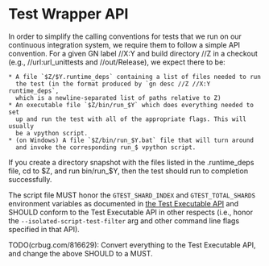 # Test Wrapper API

In order to simplify the calling conventions for tests that we run on our
continuous integration system, we require them to follow a simple API
convention. For a given GN label //X:Y and build directory //Z in a checkout
(e.g., //url:url_unittests and //out/Release), we expect there to be:

    * A file `$Z/$Y.runtime_deps` containing a list of files needed to run
      the test (in the format produced by `gn desc //Z //X:Y runtime_deps`,
      which is a newline-separated list of paths relative to Z)
    * An executable file `$Z/bin/run_$Y` which does everything needed to set
      up and run the test with all of the appropriate flags. This will usually
      be a vpython script.
    * (on Windows) A file `$Z/bin/run_$Y.bat` file that will turn around
      and invoke the corresponding run_$ vpython script.

If you create a directory snapshot with the files listed in the .runtime_deps
file, cd to $Z, and run bin/run_$Y, then the test should run to completion
successfully.

The script file MUST honor the `GTEST_SHARD_INDEX` and `GTEST_TOTAL_SHARDS`
environment variables as documented in
[the Test Executable API](test_executable_api.md) and SHOULD conform to
the Test Executable API in other respects (i.e., honor the
`--isolated-script-test-filter` arg and other command line flags specified
in that API).

TODO(crbug.com/816629): Convert everything to the Test Executable API, and
change the above SHOULD to a MUST.

